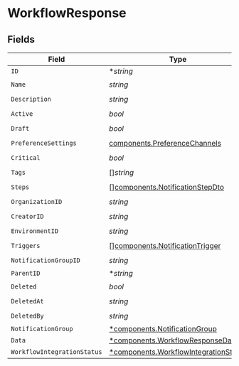 # WorkflowResponse


## Fields

| Field                                                                                         | Type                                                                                          | Required                                                                                      | Description                                                                                   |
| --------------------------------------------------------------------------------------------- | --------------------------------------------------------------------------------------------- | --------------------------------------------------------------------------------------------- | --------------------------------------------------------------------------------------------- |
| `ID`                                                                                          | **string*                                                                                     | :heavy_minus_sign:                                                                            | N/A                                                                                           |
| `Name`                                                                                        | *string*                                                                                      | :heavy_check_mark:                                                                            | N/A                                                                                           |
| `Description`                                                                                 | *string*                                                                                      | :heavy_check_mark:                                                                            | N/A                                                                                           |
| `Active`                                                                                      | *bool*                                                                                        | :heavy_check_mark:                                                                            | N/A                                                                                           |
| `Draft`                                                                                       | *bool*                                                                                        | :heavy_check_mark:                                                                            | N/A                                                                                           |
| `PreferenceSettings`                                                                          | [components.PreferenceChannels](../../models/components/preferencechannels.md)                | :heavy_check_mark:                                                                            | N/A                                                                                           |
| `Critical`                                                                                    | *bool*                                                                                        | :heavy_check_mark:                                                                            | N/A                                                                                           |
| `Tags`                                                                                        | []*string*                                                                                    | :heavy_check_mark:                                                                            | N/A                                                                                           |
| `Steps`                                                                                       | [][components.NotificationStepDto](../../models/components/notificationstepdto.md)            | :heavy_check_mark:                                                                            | N/A                                                                                           |
| `OrganizationID`                                                                              | *string*                                                                                      | :heavy_check_mark:                                                                            | N/A                                                                                           |
| `CreatorID`                                                                                   | *string*                                                                                      | :heavy_check_mark:                                                                            | N/A                                                                                           |
| `EnvironmentID`                                                                               | *string*                                                                                      | :heavy_check_mark:                                                                            | N/A                                                                                           |
| `Triggers`                                                                                    | [][components.NotificationTrigger](../../models/components/notificationtrigger.md)            | :heavy_check_mark:                                                                            | N/A                                                                                           |
| `NotificationGroupID`                                                                         | *string*                                                                                      | :heavy_check_mark:                                                                            | N/A                                                                                           |
| `ParentID`                                                                                    | **string*                                                                                     | :heavy_minus_sign:                                                                            | N/A                                                                                           |
| `Deleted`                                                                                     | *bool*                                                                                        | :heavy_check_mark:                                                                            | N/A                                                                                           |
| `DeletedAt`                                                                                   | *string*                                                                                      | :heavy_check_mark:                                                                            | N/A                                                                                           |
| `DeletedBy`                                                                                   | *string*                                                                                      | :heavy_check_mark:                                                                            | N/A                                                                                           |
| `NotificationGroup`                                                                           | [*components.NotificationGroup](../../models/components/notificationgroup.md)                 | :heavy_minus_sign:                                                                            | N/A                                                                                           |
| `Data`                                                                                        | [*components.WorkflowResponseData](../../models/components/workflowresponsedata.md)           | :heavy_minus_sign:                                                                            | N/A                                                                                           |
| `WorkflowIntegrationStatus`                                                                   | [*components.WorkflowIntegrationStatus](../../models/components/workflowintegrationstatus.md) | :heavy_minus_sign:                                                                            | N/A                                                                                           |